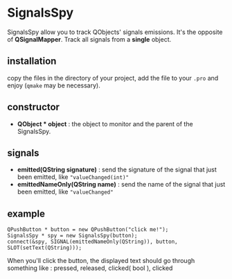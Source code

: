 # SignalsSpy

 SignalsSpy allow you to track QObjects' signals emissions. It's the opposite of __QSignalMapper__. Track all signals from a __single__ object.

## installation

 copy the files in the directory of your project, add the file to your `.pro` and enjoy (`qmake` may be necessary).

## constructor

 - __QObject * object__ : the object to monitor and the parent of the SignalsSpy.

## signals

 - __emitted(QString signature)__ : send the signature of the signal that just been emitted, like `"valueChanged(int)"`
 - __emittedNameOnly(QString name)__ : send the name of the signal that just been emitted, like `"valueChanged"`

## example

    QPushButton * button = new QPushButton("click me!");
	SignalsSpy * spy = new SignalsSpy(button);
	connect(&spy, SIGNAL(emittedNameOnly(QString)), button, SLOT(setText(QString)));

 When you'll click the button, the displayed text should go through something like : pressed, released, clicked( bool ), clicked
